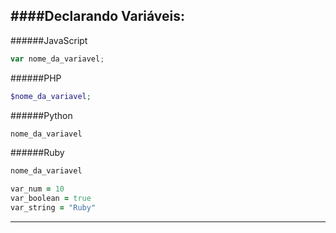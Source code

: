 ####Declarando Variáveis:
---

######JavaScript
```javascript
var nome_da_variavel;

```

######PHP
```php
$nome_da_variavel;

```

######Python
```python
nome_da_variavel

```

######Ruby
```ruby
nome_da_variavel

var_num = 10
var_boolean = true
var_string = "Ruby"

```

---


